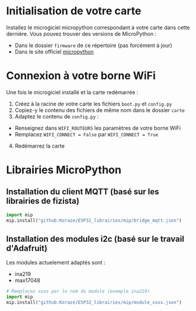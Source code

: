 
# Initialisation de votre carte

Installez le microgiciel micropython correspondant à votre carte dans cette dernière. Vous pouvez trouver des versions de MicroPython :
- Dans le dossier `firmware` de ce répertoire (pas forcément à jour)
- Dans le site officiel [micropython](https://micropython.org) 

# Connexion à votre borne WiFi

Une fois le microgiciel installé et la carte redémarrée :
1. Créez à la racine de votre carte les fichiers `boot.py` et `config.py`
2. Copiez-y le contenu des fichiers de même nom dans le dossier `carte`
3. Adaptez le contenu de `config.py` :
  - Renseignez dans `WIFI_ROUTEURS` les paramètres de votre borne WiFi
  - Remplacez `WIFI_CONNECT = False` par `WIFI_CONNECT = True`
4. Redémarrez la carte

# Librairies MicroPython

## Installation du client MQTT (basé sur les librairies de fizista)
```python
import mip
mip.install("github:Koraze/ESP32_librairies/mip/bridge_mqtt.json")
```

## Installation des modules i2c (basé sur le travail d'Adafruit)
Les modules actuelement adaptés sont :
- ina219
- max17048

```python
# Remplacez xxxx par le nom du module (exemple ina219)
import mip
mip.install("github:Koraze/ESP32_librairies/mip/module_xxxx.json")
```

